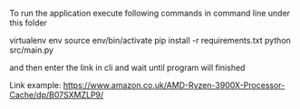 To run the application execute following commands in command line under this folder

virtualenv env
source env/bin/activate
pip install -r requirements.txt
python src/main.py

and then enter the link in cli and wait until program will finished

Link example: https://www.amazon.co.uk/AMD-Ryzen-3900X-Processor-Cache/dp/B07SXMZLP9/
